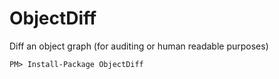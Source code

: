 ObjectDiff
==========

Diff an object graph (for auditing or human readable purposes)

```
PM> Install-Package ObjectDiff
```